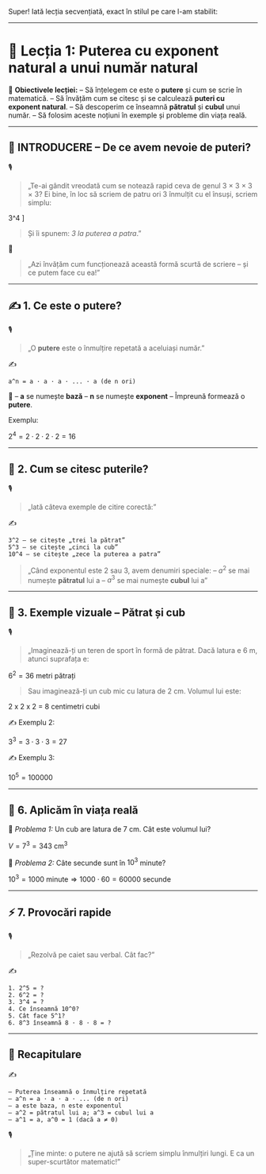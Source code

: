 Super! Iată lecția secvențiată, exact în stilul pe care l-am stabilit:

------

# 📘 Lecția 1: Puterea cu exponent natural a unui număr natural

🎯 **Obiectivele lecției:**
 – Să înțelegem ce este o **putere** și cum se scrie în matematică.
 – Să învățăm cum se citesc și se calculează **puteri cu exponent natural**.
 – Să descoperim ce înseamnă **pătratul** și **cubul** unui număr.
 – Să folosim aceste noțiuni în exemple și probleme din viața reală.

------

## 🔔 INTRODUCERE – De ce avem nevoie de puteri?

🎙️

> „Te-ai gândit vreodată cum se notează rapid ceva de genul 3 × 3 × 3 × 3?
>  Ei bine, în loc să scriem de patru ori 3 înmulțit cu el însuși, scriem simplu:

3^4
 ]

> Și îi spunem: *3 la puterea a patra*.”

🧠

> „Azi învățăm cum funcționează această formă scurtă de scriere – și ce putem face cu ea!”

------

## ✍️ 1. Ce este o putere?

🎙️

> „O **putere** este o înmulțire repetată a aceluiași număr.”

✍️

```
a^n = a · a · a · ... · a (de n ori)
```

🧠
 – **a** se numește **bază**
 – **n** se numește **exponent**
 – Împreună formează o **putere**.

Exemplu:

$2^4 = 2 \cdot 2 \cdot 2 \cdot 2 = 16$

------

## 🔹 2. Cum se citesc puterile?

🎙️

> „Iată câteva exemple de citire corectă:”

✍️

```
3^2 – se citește „trei la pătrat”  
5^3 – se citește „cinci la cub”  
10^4 – se citește „zece la puterea a patra”
```

> „Când exponentul este 2 sau 3, avem denumiri speciale:
>  – $a^2$ se mai numește **pătratul** lui a
>  – $a^3$ se mai numește **cubul** lui a”

------

## 🧱 3. Exemple vizuale – Pătrat și cub

🎙️

> „Imaginează-ți un teren de sport în formă de pătrat. Dacă latura e 6 m, atunci suprafața e:

$6^2 = 36\ \text{metri pătrați}$

> Sau imaginează-ți un cub mic cu latura de 2 cm. Volumul lui este:

2 x 2 x 2 = 8 centimetri cubi

✍️ Exemplu 2:

$3^3 = 3 \cdot 3 \cdot 3 = 27$

✍️ Exemplu 3:

$10^5 = 100000$

------

## 🎯 6. Aplicăm în viața reală

🔹 *Problema 1:*
 Un cub are latura de 7 cm. Cât este volumul lui?

$V = 7^3 = 343\ \text{cm}^3$

🔹 *Problema 2:*
 Câte secunde sunt în $10^3$ minute?

$10^3 = 1000\ \text{minute} \Rightarrow 1000 \cdot 60 = 60000\ \text{secunde}$

------

## ⚡ 7. Provocări rapide

🎙️

> „Rezolvă pe caiet sau verbal. Cât fac?”

✍️

```
1. 2^5 = ?  
2. 6^2 = ?  
3. 3^4 = ?  
4. Ce înseamnă 10^0?  
5. Cât face 5^1?  
6. 8^3 înseamnă 8 · 8 · 8 = ?
```

------

## 🔁 Recapitulare

✍️

```
– Puterea înseamnă o înmulțire repetată  
– a^n = a · a · a · ... (de n ori)  
– a este baza, n este exponentul  
– a^2 = pătratul lui a; a^3 = cubul lui a  
– a^1 = a, a^0 = 1 (dacă a ≠ 0)
```

🎙️

> „Ține minte: o putere ne ajută să scriem simplu înmulțiri lungi. E ca un super-scurtător matematic!”

